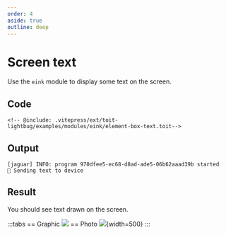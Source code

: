 ```yaml
---
order: 4
aside: true
outline: deep
---
```


# Screen text

Use the `eink` module to display some text on the screen.

## Code

```toit
<!-- @include: .vitepress/ext/toit-lightbug/examples/modules/eink/element-box-text.toit-->
```

## Output

```
[jaguar] INFO: program 970dfee5-ec68-d8ad-ade5-06b62aaad39b started
💬 Sending text to device
```

## Result

You should see text drawn on the screen.

:::tabs
== Graphic
![](https://i.imgur.com/8QP1022.png)
== Photo
![](https://i.imgur.com/7ca0Nda.png){width=500}
:::
